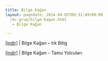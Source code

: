 ```yaml
---
title: Bilge Kağan
layout: pagedate: 2014-04-05T09:31:49+00:00
  /mc-grup/bilge-kagan.html
   - Bilge Kağan

---
```

<a href="https://cloud.mail.ru/public/a1e69335860c/Bilge%20Ka%C4%9Fan%20-%20Irk%20Bitig" target="_blank">[indir]</a> | Bilge Kağan &#8211; Irk Bitig

<a href="https://cloud.mail.ru/public/72594510fe45/Bilge%20Ka%C4%9Fan%20-%20Tamu%20Yolcular%C4%B1" target="_blank">[indir]</a> | Bilge Kağan &#8211; Tamu Yolcuları
